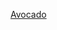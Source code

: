 <html>
<head>
  
  <LINK href="styles.css" rel="stylesheet" type="text/css">
</head>

<body>

<p>
</p>
<p>
<a href="intent://arvr.google.com/scene-viewer/1.0?file=https://raw.githubusercontent.com/KhronosGroup/glTF-Sample-Models/master/2.0/Avocado/glTF/Avocado.gltf#Intent;scheme=https;package=com.google.android.googlequicksearchbox;action=android.intent.action.VIEW;S.browser_fallback_url=https://developers.google.com/ar;end;">Avocado</a>

</p>

</body>
</html>
